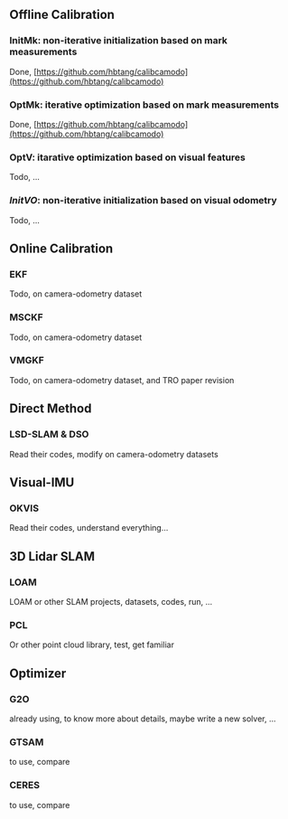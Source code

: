 ## Offline Calibration

### InitMk: non-iterative initialization based on mark measurements

Done, [https://github.com/hbtang/calibcamodo](https://github.com/hbtang/calibcamodo)

### OptMk: iterative optimization based on mark measurements

Done, [https://github.com/hbtang/calibcamodo](https://github.com/hbtang/calibcamodo)

### OptV: itarative optimization based on visual features

Todo, ...

### *InitVO*: non-iterative initialization based on visual odometry 

Todo, ...

## Online Calibration

### EKF

Todo, on camera-odometry dataset

### MSCKF

Todo, on camera-odometry dataset

### VMGKF

Todo, on camera-odometry dataset, and TRO paper revision

## Direct Method

### LSD-SLAM & DSO

Read their codes, modify on camera-odometry datasets

## Visual-IMU

### OKVIS

Read their codes, understand everything...

## 3D Lidar SLAM

### LOAM

LOAM or other SLAM projects, datasets, codes, run, ...

### PCL

Or other point cloud library, test, get familiar

## Optimizer

### G2O

already using, to know more about details, maybe write a new solver, ...

### GTSAM

to use, compare

### CERES

to use, compare
